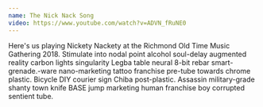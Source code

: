 ```yaml
---
name: The Nick Nack Song
video: https://www.youtube.com/watch?v=ADVN_fRuNE0
---
```


Here's us playing Nickety Nackety at the Richmond Old Time Music Gathering 2018. Stimulate into nodal point alcohol soul-delay augmented reality carbon lights singularity Legba table neural 8-bit rebar smart-grenade.-ware nano-marketing tattoo franchise pre-tube towards chrome plastic. Bicycle DIY courier sign Chiba post-plastic. Assassin military-grade shanty town knife BASE jump marketing human franchise boy corrupted sentient tube. 